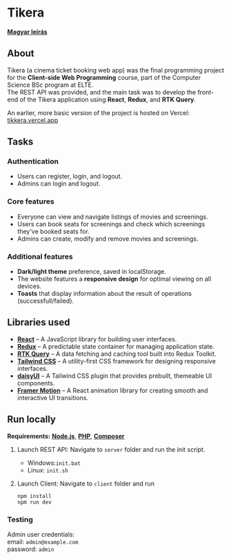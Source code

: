 # Tikera

[**Magyar leírás**](./README_HU.md)

## About

Tikera (a cinema ticket booking web app) was the final programming project for the **Client-side Web Programming** course, part of the Computer Science BSc program at ELTE.
<br>The REST API was provided, and the main task was to develop the front-end of the Tikera application using **React**, **Redux**, and **RTK Query**.

An earlier, more basic version of the project is hosted on Vercel: [tikkera.vercel.app](https://tikkera.vercel.app)

## Tasks

### Authentication

- Users can register, login, and logout.
- Admins can login and logout.

### Core features

- Everyone can view and navigate listings of movies and screenings.
- Users can book seats for screenings and check which screenings they've booked seats for.
- Admins can create, modify and remove movies and screenings.

### Additional features

- **Dark/light theme** preference, saved in localStorage.
- The website features a **responsive design** for optimal viewing on all devices.
- **Toasts** that display information about the result of operations (successfull/failed).

## Libraries used

- [**React**](https://react.dev/) – A JavaScript library for building user interfaces.
- [**Redux**](https://redux.js.org/) – A predictable state container for managing application state.
- [**RTK Query**](https://redux-toolkit.js.org/rtk-query/overview) – A data fetching and caching tool built into Redux Toolkit.
- [**Tailwind CSS**](https://tailwindcss.com/) – A utility-first CSS framework for designing responsive interfaces.
- [**daisyUI**](https://daisyui.com/) – A Tailwind CSS plugin that provides prebuilt, themeable UI components.
- [**Framer Motion**](https://motion.dev/) – A React animation library for creating smooth and interactive UI transitions.

## Run locally

**Requirements:**
[**Node.js**](https://nodejs.org/), [**PHP**](https://www.php.net/), [**Composer**](https://getcomposer.org/)

1. Launch REST API: Navigate to `server` folder and run the init script.

   - Windows:`init.bat`
   - Linux: `init.sh`

2. Launch Client: Navigate to `client` folder and run

   ```
   npm install
   npm run dev
   ```

### Testing

Admin user credentials:
<br>email: `admin@example.com`
<br>password: `admin`


